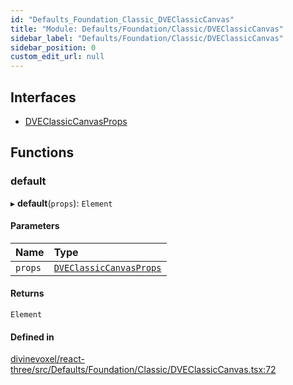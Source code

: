 ```yaml
---
id: "Defaults_Foundation_Classic_DVEClassicCanvas"
title: "Module: Defaults/Foundation/Classic/DVEClassicCanvas"
sidebar_label: "Defaults/Foundation/Classic/DVEClassicCanvas"
sidebar_position: 0
custom_edit_url: null
---
```


## Interfaces

- [DVEClassicCanvasProps](../interfaces/Defaults_Foundation_Classic_DVEClassicCanvas.DVEClassicCanvasProps.md)

## Functions

### default

▸ **default**(`props`): `Element`

#### Parameters

| Name | Type |
| :------ | :------ |
| `props` | [`DVEClassicCanvasProps`](../interfaces/Defaults_Foundation_Classic_DVEClassicCanvas.DVEClassicCanvasProps.md) |

#### Returns

`Element`

#### Defined in

[divinevoxel/react-three/src/Defaults/Foundation/Classic/DVEClassicCanvas.tsx:72](https://github.com/lucasdamianjohnson/DivineVoxelEngine/blob/596fa7391478620ed460dfb4856ff0a763b91c49/divinevoxel/react-three/src/Defaults/Foundation/Classic/DVEClassicCanvas.tsx#L72)
